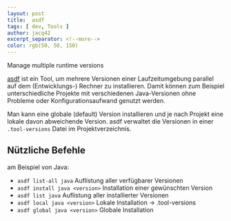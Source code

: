 ```yaml
---
layout: post
title:  asdf
tags: [ dev, Tools ]
author: jacq42
excerpt_separator: <!--more-->
color: rgb(50, 50, 150)
---
```


Manage multiple runtime versions

<!--more-->

[asdf](https://asdf-vm.com/) ist ein Tool, um mehrere Versionen einer Laufzeitumgebung parallel auf dem (Entwicklungs-) Rechner zu installieren. Damit können zum Beispiel unterschiedliche Projekte mit verschiedenen Java-Versionen ohne Probleme oder Konfigurationsaufwand genutzt werden.

Man kann eine globale (default) Version installieren und je nach Projekt eine lokale davon abweichende Version. asdf verwaltet die Versionen in einer `.tool-versions` Datei im Projektverzeichnis.

## Nützliche Befehle

am Beispiel von Java:
* `asdf list-all java` Auflistung aller verfügbarer Versionen
* `asdf install java <version>` Installation einer gewünschten Version
* `asdf list java` Auflistung aller installierter Versionen
* `asdf local java <version>` Lokale Installation -> .tool-versions
* `asdf global java <version>` Globale Installation


